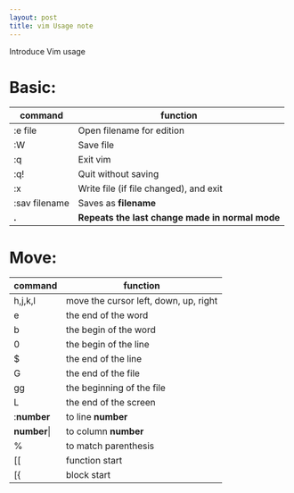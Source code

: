 ```yaml
---
layout: post
title: vim Usage note
---
```

Introduce Vim usage  
<!--more-->

Basic:
===

   command       |  function  
---------------  |  --------------------    
:e file       | Open filename for edition   
:W            | Save file   
:q            | Exit vim  
:q!           | Quit without saving    
:x            | Write file (if file changed), and exit    
:sav filename | Saves as **filename**   
**.**         | **Repeats the last change made in normal mode**


Move:
===

 command | function  
 | ---------------- | --------------------------------------------------|
  h,j,k,l | move the cursor left, down, up, right
  e | the end of the word
  b | the begin of the word
  0 | the begin of the line
  $ | the end of the line
  G | the end of the file
  gg| the beginning of the file
  L | the end of the screen
  :**number** | to line **number**
  **number**\| | to column **number**
  % | to match parenthesis
  [[ | function start
  [{ | block start
  
  
  
  
